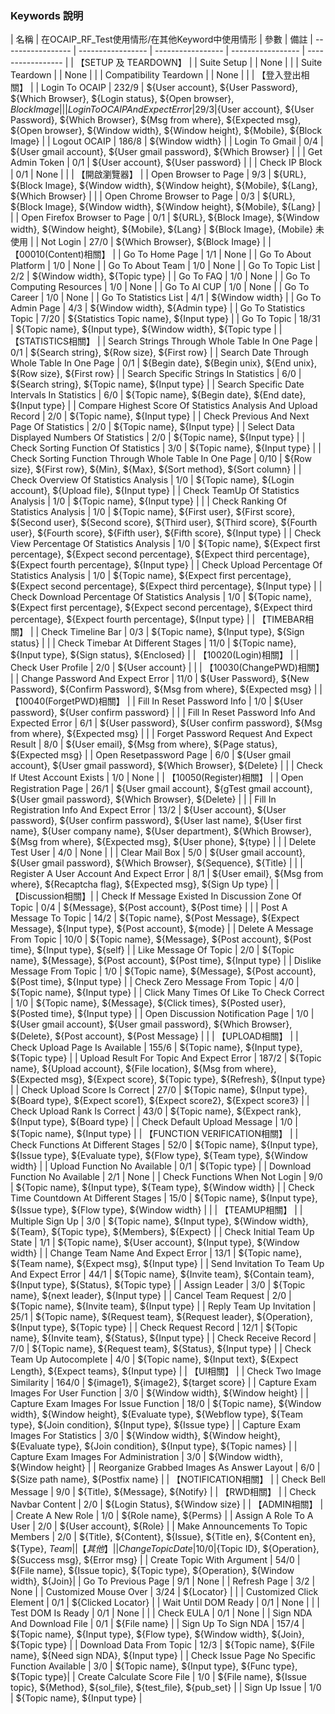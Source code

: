 ### Keywords 說明
| 名稱 | 在OCAIP_RF_Test使用情形/在其他Keyword中使用情形 | 參數 | 備註
| ----------------- | ----------------- | ----------------- | ----------------- | ----------------- |
| 【SETUP 及 TEARDOWN】 |
| Suite Setup |  | None | |
| Suite Teardown |  | None | |
| Compatibility Teardown |  | None | | 
| 【登入登出相關】 |
| Login To OCAIP | 232/9 | ${User account}, ${User Password}, ${Which Browser}, ${Login status}, ${Open browser}, ${Block Image} | |
| Login To OCAIP And Expect Error | 29/3 |${User account}, ${User Password}, ${Which Browser}, ${Msg from where}, ${Expected msg}, ${Open browser}, ${Window width}, ${Window height}, ${Mobile}, ${Block Image} |
| Logout OCAIP | 186/8 | ${Window width} |
| Login To Gmail | 0/4 | ${User gmail account}, ${User gmail password}, ${Which Browser} | |
| Get Admin Token | 0/1 | ${User account}, ${User password} | |
| Check IP Block | 0/1 | None | |
| 【開啟瀏覽器】 |
| Open Browser to Page | 9/3 | ${URL}, ${Block Image}, ${Window width}, ${Window height}, ${Mobile}, ${Lang}, ${Which Browser} | |
| Open Chrome Browser to Page | 0/3 | ${URL}, ${Block Image}, ${Window width}, ${Window height}, ${Mobile}, ${Lang} | |
| Open Firefox Browser to Page | 0/1 | ${URL}, ${Block Image}, ${Window width}, ${Window height}, ${Mobile}, ${Lang} | ${Block Image}, {Mobile} 未使用 |
| Not Login | 27/0 | ${Which Browser}, ${Block Image} |
| 【00010(Content)相關】 |
| Go To Home Page | 1/1 | None |
| Go To About Platform | 1/0 | None |
| Go To About Team | 1/0 | None |
| Go To Topic List | 2/2 | ${Window width}, ${Topic type} |
| Go To FAQ | 1/0 | None |
| Go To Computing Resources | 1/0 | None |
| Go To AI CUP | 1/0 | None |
| Go To Career | 1/0 | None |
| Go To Statistics List | 4/1 | ${Window width} |
| Go To Admin Page | 4/3 | ${Window width}, ${Admin type} |
| Go To Statistics Topic | 7/20 | ${Statistics Topic name}, ${Input type} |
| Go To Topic | 18/31 | ${Topic name}, ${Input type}, ${Window width}, ${Topic type |
| 【STATISTICS相關】 |
| Search Strings Through Whole Table In One Page | 0/1 | ${Search string}, ${Row size}, ${First row} |
| Search Date Through Whole Table In One Page | 0/1 | ${Begin date}, ${Begin unix}, ${End unix}, ${Row size}, ${First row} |
| Search Specific Strings In Statistics | 6/0 | ${Search string}, ${Topic name}, ${Input type} |
| Search Specific Date Intervals In Statistics | 6/0 | ${Topic name}, ${Begin date}, ${End date}, ${Input type} |
| Compare Highest Score Of Statistics Analysis And Upload Record | 2/0 | ${Topic name}, ${Input type} |
| Check Previous And Next Page Of Statistics | 2/0 | ${Topic name}, ${Input type} |
| Select Data Displayed Numbers Of Statistics | 2/0 | ${Topic name}, ${Input type} |
| Check Sorting Function Of Statistics | 3/0 | ${Topic name}, ${Input type} |
| Check Sorting Function Through Whole Table In One Page | 0/10 | ${Row size}, ${First row}, ${Min}, ${Max}, ${Sort method}, ${Sort column} |
| Check Overview Of Statistics Analysis | 1/0 | ${Topic name}, ${Login account}, ${Upload file}, ${Input type} |
| Check TeamUp Of Statistics Analysis | 1/0 | ${Topic name}, ${Input type} |  |
| Check Ranking Of Statistics Analysis | 1/0 | ${Topic name}, ${First user}, ${First score}, ${Second user}, ${Second score}, ${Third user}, ${Third score}, ${Fourth user}, ${Fourth score}, ${Fifth user}, ${Fifth score}, ${Input type} |
| Check View Percentage Of Statistics Analysis | 1/0 | ${Topic name}, ${Expect first percentage}, ${Expect second percentage}, ${Expect third percentage}, ${Expect fourth percentage}, ${Input type} |
| Check Upload Percentage Of Statistics Analysis | 1/0 | ${Topic name}, ${Expect first percentage}, ${Expect second percentage}, ${Expect third percentage}, ${Input type} |
| Check Download Percentage Of Statistics Analysis | 1/0 | ${Topic name}, ${Expect first percentage}, ${Expect second percentage}, ${Expect third percentage}, ${Expect fourth percentage}, ${Input type} |
| 【TIMEBAR相關】 |
| Check Timeline Bar | 0/3 | ${Topic name}, ${Input type}, ${Sign status} |  |
| Check Timebar At Different Stages | 11/0 | ${Topic name}, ${Input type}, ${Sign status}, ${Enclosed} |
| 【10020(Login)相關】 |
| Check User Profile | 2/0 | ${User account} | |
| 【10030(ChangePWD)相關】 |
| Change Password And Expect Error | 11/0 | ${User Password}, ${New Password}, ${Confirm Password}, ${Msg from where}, ${Expected msg} |
| 【10040(ForgetPWD)相關】 |
| Fill In Reset Password Info | 1/0 | ${User password}, ${User confirm password} | |
| Fill In Reset Password Info And Expected Error | 6/1 | ${User password}, ${User confirm password}, ${Msg from where}, ${Expected msg} | |
| Forget Password Request And Expect Result | 8/0 | ${User email}, ${Msg from where}, ${Page status}, ${Expected msg} |
| Open Resetpassword Page | 6/0 | ${User gmail account}, ${User gmail password}, ${Which Browser}, ${Delete} | |
| Check If Utest Account Exists | 1/0 | None |
| 【10050(Register)相關】 |
| Open Registration Page | 26/1 | ${User gmail account}, ${gTest gmail account}, ${User gmail password}, ${Which Browser}, ${Delete} | |
| Fill In Registration Info And Expect Error | 13/2 | ${User account}, ${User password}, ${User confirm password}, ${User last name}, ${User first name}, ${User company name}, ${User department}, ${Which Browser}, ${Msg from where}, ${Expected msg}, ${User phone}, ${type} | |
| Delete Test User | 4/0 | None | |
| Clear Mail Box | 5/0 | ${User gmail account}, ${User gmail password}, ${Which Browser}, ${Sequence}, ${Title} | |
| Register A User Account And Expect Error | 8/1 | ${User email}, ${Msg from where}, ${Recaptcha flag}, ${Expected msg}, ${Sign Up type} |
| 【Discussion相關】|
| Check If Message Existed In Discussion Zone Of Topic | 0/4 | ${Message}, ${Post account}, ${Post time} |  |
| Post A Message To Topic | 14/2 | ${Topic name}, ${Post Message}, ${Expect Message}, ${Input type}, ${Post account}, ${mode} |
| Delete A Message From Topic | 10/0 | ${Topic name}, ${Message}, ${Post account}, ${Post time}, ${Input type}, ${self} |
| Like Message Of Topic | 2/0 | ${Topic name}, ${Message}, ${Post account}, ${Post time}, ${Input type} |
| Dislike Message From Topic | 1/0 | ${Topic name}, ${Message}, ${Post account}, ${Post time}, ${Input type} |
| Check Zero Message From Topic | 4/0 | ${Topic name}, ${Input type} |
| Click Many Times Of Like To Check Correct | 1/0 | ${Topic name}, ${Message}, ${Click times}, ${Posted user}, ${Posted time}, ${Input type} |
| Open Discussion Notification Page | 1/0 | ${User gmail account}, ${User gmail password}, ${Which Browser}, ${Delete}, ${Post account}, ${Post Message} | |
| 【UPLOAD相關】 |
| Check Upload Page Is Available | 155/6 | ${Topic name}, ${Input type}, ${Topic type} |
| Upload Result For Topic And Expect Error | 187/2 | ${Topic name}, ${Upload account}, ${File location}, ${Msg from where}, ${Expected msg}, ${Expect score}, ${Topic type}, ${Refresh}, ${Input type} |
| Check Upload Score Is Correct | 27/0 | ${Topic name}, ${Input type}, ${Board type}, ${Expect score1}, ${Expect score2}, ${Expect score3} |
| Check Upload Rank Is Correct | 43/0 | ${Topic name}, ${Expect rank}, ${Input type}, ${Board type} |
| Check Default Upload Message | 1/0 | ${Topic name}, ${Input type} |
| 【FUNCTION VERIFICATION相關】 |
| Check Functions At Different Stages | 52/0 | ${Topic name}, ${Input type}, ${Issue type}, ${Evaluate type}, ${Flow type}, ${Team type}, ${Window width} |
| Upload Function No Available | 0/1 | ${Topic type} |
| Download Function No Available | 2/1 | None |
| Check Functions When Not Login | 9/0 | ${Topic name}, ${Input type}, ${Team type}, ${Window width} |
| Check Time Countdown At Different Stages | 15/0 | ${Topic name}, ${Input type}, ${Issue type}, ${Flow type}, ${Window width} |  |
| 【TEAMUP相關】 |
| Multiple Sign Up | 3/0 | ${Topic name}, ${Input type}, ${Window width}, ${Team}, ${Topic type}, ${Members}, ${Expect} |
| Check Initial Team Up State | 1/1 | ${Topic name}, ${User account}, ${Input type}, ${Window width} |
| Change Team Name And Expect Error | 13/1 | ${Topic name}, ${Team name}, ${Expect msg}, ${Input type} |
| Send Invitation To Team Up And Expect Error | 44/1 | ${Topic name}, ${Invite team}, ${Contain team}, ${Input type}, ${Status}, ${Topic type} |
| Assign Leader | 3/0 | ${Topic name}, ${next leader}, ${Input type} |
| Cancel Team Request | 2/0 | ${Topic name}, ${Invite team}, ${Input type} |
| Reply Team Up Invitation | 25/1 | ${Topic name}, ${Request team}, ${Request leader}, ${Operation}, ${Input type}, ${Topic type} |
| Check Request Record | 12/1 | ${Topic name}, ${Invite team}, ${Status}, ${Input type} |
| Check Receive Record | 7/0 | ${Topic name}, ${Request team}, ${Status}, ${Input type} |
| Check Team Up Autocomplete | 4/0 | ${Topic name}, ${Input text}, ${Expect Length}, ${Expect teams}, ${Input type} |
| 【UI相關】 |
| Check Two Image Similarity | 164/0 | ${image1}, ${image2}, ${target score} |
| Capture Exam Images For User Function | 3/0 | ${Window width}, ${Window height} |
| Capture Exam Images For Issue Function | 18/0 | ${Topic name}, ${Window width}, ${Window height}, ${Evaluate type}, ${Webflow type}, ${Team type}, ${Join condition}, ${Input type}, ${Issue type} |
| Capture Exam Images For Statistics | 3/0 | ${Window width}, ${Window height}, ${Evaluate type}, ${Join condition}, ${Input type}, ${Topic names} |
| Capture Exam Images For Administration | 3/0 | ${Window width}, ${Window height} |
| Reorganize Grabbed Images As Answer Layout | 6/0 | ${Size path name}, ${Postfix name} |
| 【NOTIFICATION相關】 |
| Check Bell Message | 9/0 | ${Title}, ${Message}, ${Notify} |
| 【RWD相關】 |
| Check Navbar Content | 2/0 | ${Login Status}, ${Window size} |
| 【ADMIN相關】 |
| Create A New Role | 1/0 | ${Role name}, ${Perms} |
| Assign A Role To A User | 2/0 | ${User account}, ${Role} |
| Make Announcements To Topic Members | 2/0 | ${Title}, ${Content}, ${Issue}, ${Title en}, ${Content en}, ${Type}, ${Team} |
| 【其他】 |
| Change Topic Date | 10/0 |${Topic ID}, ${Operation}, ${Success msg}, ${Error msg} |
| Create Topic With Argument | 54/0 | ${File name}, ${Issue topic}, ${Topic type}, ${Operation}, ${Window width}, ${Join}|
| Go To Previous Page | 9/1 | None |
| Refresh Page | 3/2 | None |
| Customized Mouse Over | 3/24 | ${Locator} |  |
| Customized Click Element | 0/1 | ${Clicked Locator} |
| Wait Until DOM Ready | 0/1 | None | |
| Test DOM Is Ready | 0/1 | None | |
| Check EULA | 0/1 | None |
| Sign NDA And Download File | 0/1 | ${File name} |
| Sign Up To Sign NDA | 157/4 | ${Topic name}, ${Input type}, ${Flow type}, ${Window width}, ${Join}, ${Topic type} |
| Download Data From Topic | 12/3 | ${Topic name}, ${File name}, ${Need sign NDA}, ${Input type} |
| Check Issue Page No Specific Function Available | 3/0 | ${Topic name}, ${Input type}, ${Func type}, ${Topic type}|
| Create Calculate Score File | 1/0 | ${File name}, ${Issue topic}, ${Method}, ${sol_file}, ${test_file}, ${pub_set} |
| Sign Up Issue | 1/0 | ${Topic name}, ${Input type} |







































